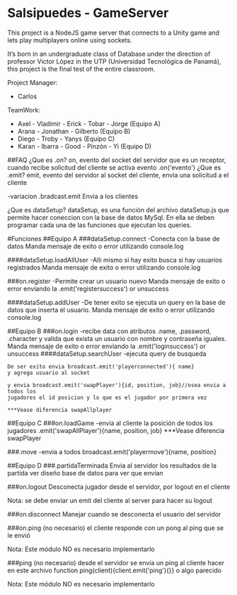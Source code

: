 # Salsipuedes - GameServer
This project is a NodeJS game server that connects to a Unity game and lets play multiplayers online using sockets.

It’s born in an undergraduate class of Database under the direction of professor Victor López in the UTP (Universidad
Tecnológica de Panamá), this project is the final test of the entire classroom. 

Project Manager:
* Carlos

TeamWork:
* Axel - Vladimir - Erick - Tobar - Jorge		(Equipo A)
* Arana - Jonathan - Gilberto				(Equipo B)
* Diego - Troby - Yanys				(Equipo C)
* Karan - Ibarra - Good - Pinzón - Yi			(Equipo D)					

##FAQ
¿Que es .on?
on, evento del socket del servidor que es un receptor, cuando recibe solicitud del cliente se activa evento .on('evento')
¿Que es .emit?
emit, evento del servidor al socket del cliente, envia una solicitud a el cliente

-variacion .bradcast.emit
Envia a los clientes

¿Que es dataSetup?
dataSetup, es una función del archivo dataSetup.js que permite hacer coneccion con la base de datos MySql.
En ella se deben programar cada una de las funciones que ejecutan los queries.


#Funciones
##Equipo A
###dataSetup.connect
	-Conecta con la base de datos
	Manda mensaje de exito o error utilizando console.log

####dataSetup.loadAllUser
	-Alli mismo si hay exito busca si hay usuarios registrados
	Manda mensaje de exito o error utilizando console.log

###on.register
        -Permite crear un usuario nuevo
Manda mensaje de exito o error enviando la .emit('registersuccess') or unsuccess

####dataSetup.addUser
	-De tener exito se ejecuta un query en la base de datos que inserta el usuario.
	Manda mensaje de exito o error utilizando console.log


##Equipo B
###on.login
    -recibe data con atributos .name, .password, .character y valida que exista 
    un usuario con nombre y contraseña iguales.
Manda mensaje de exito o error enviando la .emit('loginsuccess') or unsuccess
####dataSetup.searchUser
	-ejecuta query de busqueda

    De ser exito envia broadcast.emit('playerconnected'){ name}
    y agrega usuario al socket

    y envia broadcast.emit('swapPlayer'){id, position, job}//osea envia a todos los 
    jugadores el id posicion y lo que es el jugador por primera vez

    ***Vease diferencia swapAllplayer


##Equipo C
###on.loadGame
    -envia al cliente la posición de todos los jugadores 
    .emit('swapAllPlayer'){name, position, job}
    ***Vease diferencia swapPlayer

###.move
    -envia a todos broadcast.emit('playermove'){name, position}


##Equipo D
###.partidaTerminada
    Envia al servidor los resultados de la partida
    ver diseño base de datos para ver que envían

###on.logout
    Desconecta jugador desde el servidor, por logout en el cliente

Nota: se debe enviar un emit del cliente al server para hacer su logout

###on.disconnect
    Manejar cuando se desconecta el usuario del servidor

###on.ping (no necesario)
    el cliente responde con un pong al ping que se le envió

Nota: Este módulo NO es necesario implementarlo

###ping (no necesario)
    desde el servidor se envía un ping al cliente 
    hacer en este archivo function ping(client){client.emit('ping'){}} 
    o algo parecido

Nota: Este módulo NO es necesario implementarlo
 
